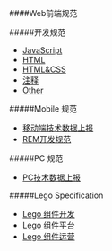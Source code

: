 ####Web前端规范

#####开发规范

+	[JavaScript](md/javascript.md)
+	[HTML](md/html.md)
+ 	[HTML&CSS](md/html+css.md)
+	[注释](md/note.md)
+	[Other](md/other.md)

#####Mobile 规范

+	[移动端技术数据上报](mobile/report.md)
+	[REM开发规范](mobile/rem.md)

#####PC 规范

+   [PC技术数据上报](pc/report.md)

#####Lego Specification

+	[Lego 组件开发](/lego/SPECIFICATION.md)
+	[Lego 组件平台](/lego/PLATFORM-SPECIFICATION.md)
+   [Lego 组件运营](/lego/OPERATION.md)
